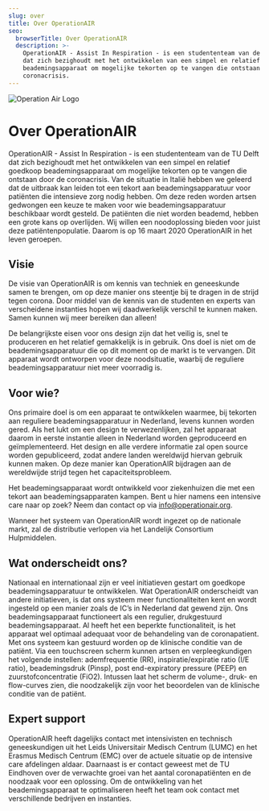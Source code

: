 ```yaml
---
slug: over
title: Over OperationAIR
seo:
  browserTitle: Over OperationAIR
  description: >-
    OperationAIR - Assist In Respiration - is een studententeam van de TU Delft
    dat zich bezighoudt met het ontwikkelen van een simpel en relatief goedkoop
    beademingsapparaat om mogelijke tekorten op te vangen die ontstaan door de
    coronacrisis.
---
```

![Operation Air Logo](/assets/kopje_over.png)

<!--StartFragment-->

# Over OperationAIR

OperationAIR - Assist In Respiration - is een studententeam van de TU Delft dat zich bezighoudt met het ontwikkelen van een simpel en relatief goedkoop beademingsapparaat om mogelijke tekorten op te vangen die ontstaan door de coronacrisis. Van de situatie in Italië hebben we geleerd dat de uitbraak kan leiden tot een tekort aan beademingsapparatuur voor patiënten die intensieve zorg nodig hebben. Om deze reden worden artsen gedwongen een keuze te maken voor wie beademingsapparatuur beschikbaar wordt gesteld. De patiënten die niet worden beademd, hebben een grote kans op overlijden. Wij willen een noodoplossing bieden voor juist deze patiëntenpopulatie. Daarom is op 16 maart 2020 OperationAIR in het leven geroepen.

## Visie

De visie van OperationAIR is om kennis van techniek en geneeskunde samen te brengen, om op deze manier ons steentje bij te dragen in de strijd tegen corona. Door middel van de kennis van de studenten en experts van verscheidene instanties hopen wij daadwerkelijk verschil te kunnen maken. Samen kunnen wij meer bereiken dan alleen!

De belangrijkste eisen voor ons design zijn dat het veilig is, snel te produceren en het relatief gemakkelijk is in gebruik. Ons doel is niet om de beademingsapparatuur die op dit moment op de markt is te vervangen. Dit apparaat wordt ontworpen voor deze noodsituatie, waarbij de reguliere beademingsapparatuur niet meer voorradig is.

## Voor wie?

Ons primaire doel is om een apparaat te ontwikkelen waarmee, bij tekorten aan reguliere beademingsapparatuur in Nederland, levens kunnen worden gered. Als het lukt om een design te verwezenlijken, zal het apparaat daarom in eerste instantie alleen in Nederland worden geproduceerd en geïmplementeerd. Het design en alle verdere informatie zal open source worden gepubliceerd, zodat andere landen wereldwijd hiervan gebruik kunnen maken. Op deze manier kan OperationAIR bijdragen aan de wereldwijde strijd tegen het capaciteitsprobleem.

Het beademingsapparaat wordt ontwikkeld voor ziekenhuizen die met een tekort aan beademingsapparaten kampen. Bent u hier namens een intensive care naar op zoek? Neem dan contact op via [info@operationair.org](mailto:info@operationair.org).

Wanneer het systeem van OperationAIR wordt ingezet op de nationale markt, zal de distributie verlopen via het Landelijk Consortium Hulpmiddelen.

## Wat onderscheidt ons?

Nationaal en internationaal zijn er veel initiatieven gestart om goedkope beademingsapparatuur te ontwikkelen. Wat OperationAIR onderscheidt van andere initiatieven, is dat ons systeem meer functionaliteiten kent en wordt ingesteld op een manier zoals de IC’s in Nederland dat gewend zijn. Ons beademingsapparaat functioneert als een regulier, drukgestuurd beademingsapparaat. Al heeft het een beperkte functionaliteit, is het apparaat wel optimaal adequaat voor de behandeling van de coronapatient. Met ons systeem kan gestuurd worden op de klinische conditie van de patiënt. Via een touchscreen scherm kunnen artsen en verpleegkundigen het volgende instellen: ademfrequentie (RR), inspiratie/expiratie ratio (I/E ratio), beademingsdruk (Pinsp), post end-expiratory pressure (PEEP) en zuurstofconcentratie (FiO2). Intussen laat het scherm de volume-, druk- en flow-curves zien, die noodzakelijk zijn voor het beoordelen van de klinische conditie van de patiënt.

## Expert support

OperationAIR heeft dagelijks contact met intensivisten en technisch geneeskundigen uit het Leids Universitair Medisch Centrum (LUMC) en het Erasmus Medisch Centrum (EMC) over de actuele situatie op de intensive care afdelingen aldaar. Daarnaast is er contact geweest met de TU Eindhoven over de verwachte groei van het aantal coronapatiënten en de noodzaak voor een oplossing. Om de ontwikkeling van het beademingsapparaat te optimaliseren heeft het team ook contact met verschillende bedrijven en instanties. 



<!--EndFragment-->